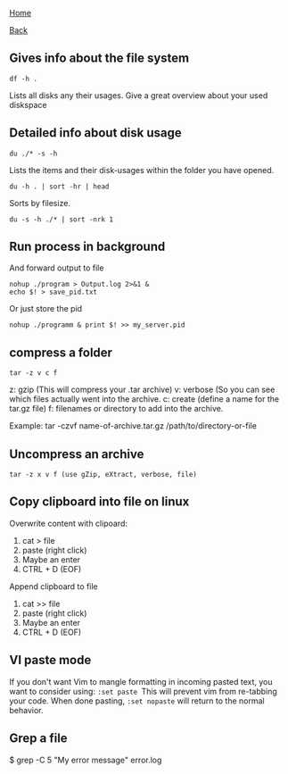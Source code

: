 [Home](/)

[Back](../index.md)

## Gives info about the file system
```
df -h .
```
Lists all disks any their usages. Give a great overview about your used diskspace


## Detailed info about disk usage
```
du ./* -s -h
```
Lists the items and their disk-usages within the folder you have opened. 

```
du -h . | sort -hr | head
```
Sorts by filesize.

```
du -s -h ./* | sort -nrk 1
```

## Run process in background
And forward output to file
```
nohup ./program > Output.log 2>&1 & 
echo $! > save_pid.txt
```

Or just store the pid
```
nohup ./programm & print $! >> my_server.pid
```

## compress a folder
```
tar -z v c f
``` 
z: gzip (This will compress your .tar archive) 
v: verbose (So you can see which files actually went into the archive.
c: create (define a name for the tar.gz file)
f: filenames or directory to add into the archive. 

Example: 
tar -czvf name-of-archive.tar.gz /path/to/directory-or-file

## Uncompress an archive
```
tar -z x v f (use gZip, eXtract, verbose, file)
```

## Copy clipboard into file on linux
Overwrite content with clipoard:
1. cat > file
2. paste (right click)
3. Maybe an enter
4. CTRL + D (EOF)
	
Append clipboard to file
1. cat >> file
2. paste (right click)
3. Maybe an enter
4. CTRL + D (EOF)

## VI paste mode
If you don't want Vim to mangle formatting in incoming pasted text, you want to consider using: ```:set paste ```This will prevent vim from re-tabbing your code. When done pasting, ```:set nopaste``` will return to the normal behavior.

## Grep a file
$ grep -C 5 "My error message" error.log